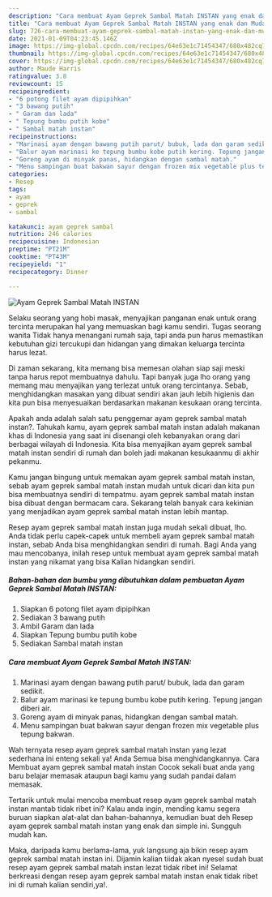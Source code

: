 ```yaml
---
description: "Cara membuat Ayam Geprek Sambal Matah INSTAN yang enak dan Mudah Dibuat"
title: "Cara membuat Ayam Geprek Sambal Matah INSTAN yang enak dan Mudah Dibuat"
slug: 726-cara-membuat-ayam-geprek-sambal-matah-instan-yang-enak-dan-mudah-dibuat
date: 2021-01-09T04:23:45.146Z
image: https://img-global.cpcdn.com/recipes/64e63e1c71454347/680x482cq70/ayam-geprek-sambal-matah-instan-foto-resep-utama.jpg
thumbnail: https://img-global.cpcdn.com/recipes/64e63e1c71454347/680x482cq70/ayam-geprek-sambal-matah-instan-foto-resep-utama.jpg
cover: https://img-global.cpcdn.com/recipes/64e63e1c71454347/680x482cq70/ayam-geprek-sambal-matah-instan-foto-resep-utama.jpg
author: Maude Harris
ratingvalue: 3.8
reviewcount: 15
recipeingredient:
- "6 potong filet ayam dipipihkan"
- "3 bawang putih"
- " Garam dan lada"
- " Tepung bumbu putih kobe"
- " Sambal matah instan"
recipeinstructions:
- "Marinasi ayam dengan bawang putih parut/ bubuk, lada dan garam sedikit."
- "Balur ayam marinasi ke tepung bumbu kobe putih kering. Tepung jangan diberi air."
- "Goreng ayam di minyak panas, hidangkan dengan sambal matah."
- "Menu sampingan buat bakwan sayur dengan frozen mix vegetable plus tepung bakwan."
categories:
- Resep
tags:
- ayam
- geprek
- sambal

katakunci: ayam geprek sambal 
nutrition: 246 calories
recipecuisine: Indonesian
preptime: "PT21M"
cooktime: "PT43M"
recipeyield: "1"
recipecategory: Dinner

---
```



![Ayam Geprek Sambal Matah INSTAN](https://img-global.cpcdn.com/recipes/64e63e1c71454347/680x482cq70/ayam-geprek-sambal-matah-instan-foto-resep-utama.jpg)

Selaku seorang yang hobi masak, menyajikan panganan enak untuk orang tercinta merupakan hal yang memuaskan bagi kamu sendiri. Tugas seorang  wanita Tidak hanya menangani rumah saja, tapi anda pun harus memastikan kebutuhan gizi tercukupi dan hidangan yang dimakan keluarga tercinta harus lezat.

Di zaman  sekarang, kita memang bisa memesan olahan siap saji meski tanpa harus repot membuatnya dahulu. Tapi banyak juga lho orang yang memang mau menyajikan yang terlezat untuk orang tercintanya. Sebab, menghidangkan masakan yang dibuat sendiri akan jauh lebih higienis dan kita pun bisa menyesuaikan berdasarkan makanan kesukaan orang tercinta. 



Apakah anda adalah salah satu penggemar ayam geprek sambal matah instan?. Tahukah kamu, ayam geprek sambal matah instan adalah makanan khas di Indonesia yang saat ini disenangi oleh kebanyakan orang dari berbagai wilayah di Indonesia. Kita bisa menyajikan ayam geprek sambal matah instan sendiri di rumah dan boleh jadi makanan kesukaanmu di akhir pekanmu.

Kamu jangan bingung untuk memakan ayam geprek sambal matah instan, sebab ayam geprek sambal matah instan mudah untuk dicari dan kita pun bisa membuatnya sendiri di tempatmu. ayam geprek sambal matah instan bisa dibuat dengan bermacam cara. Sekarang telah banyak cara kekinian yang menjadikan ayam geprek sambal matah instan lebih mantap.

Resep ayam geprek sambal matah instan juga mudah sekali dibuat, lho. Anda tidak perlu capek-capek untuk membeli ayam geprek sambal matah instan, sebab Anda bisa menghidangkan sendiri di rumah. Bagi Anda yang mau mencobanya, inilah resep untuk membuat ayam geprek sambal matah instan yang nikamat yang bisa Kalian hidangkan sendiri.

<!--inarticleads1-->

##### Bahan-bahan dan bumbu yang dibutuhkan dalam pembuatan Ayam Geprek Sambal Matah INSTAN:

1. Siapkan 6 potong filet ayam dipipihkan
1. Sediakan 3 bawang putih
1. Ambil  Garam dan lada
1. Siapkan  Tepung bumbu putih kobe
1. Sediakan  Sambal matah instan




<!--inarticleads2-->

##### Cara membuat Ayam Geprek Sambal Matah INSTAN:

1. Marinasi ayam dengan bawang putih parut/ bubuk, lada dan garam sedikit.
1. Balur ayam marinasi ke tepung bumbu kobe putih kering. Tepung jangan diberi air.
1. Goreng ayam di minyak panas, hidangkan dengan sambal matah.
1. Menu sampingan buat bakwan sayur dengan frozen mix vegetable plus tepung bakwan.




Wah ternyata resep ayam geprek sambal matah instan yang lezat sederhana ini enteng sekali ya! Anda Semua bisa menghidangkannya. Cara Membuat ayam geprek sambal matah instan Cocok sekali buat anda yang baru belajar memasak ataupun bagi kamu yang sudah pandai dalam memasak.

Tertarik untuk mulai mencoba membuat resep ayam geprek sambal matah instan mantab tidak ribet ini? Kalau anda ingin, mending kamu segera buruan siapkan alat-alat dan bahan-bahannya, kemudian buat deh Resep ayam geprek sambal matah instan yang enak dan simple ini. Sungguh mudah kan. 

Maka, daripada kamu berlama-lama, yuk langsung aja bikin resep ayam geprek sambal matah instan ini. Dijamin kalian tiidak akan nyesel sudah buat resep ayam geprek sambal matah instan lezat tidak ribet ini! Selamat berkreasi dengan resep ayam geprek sambal matah instan enak tidak ribet ini di rumah kalian sendiri,ya!.

